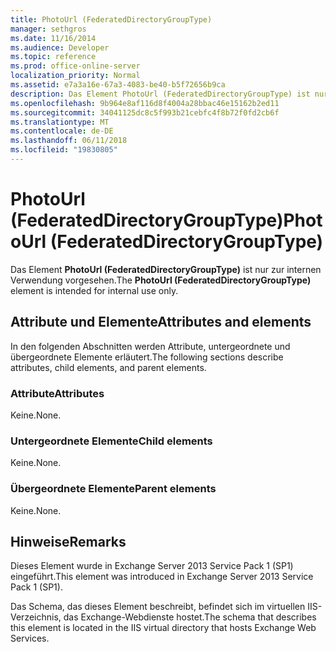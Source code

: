 ```yaml
---
title: PhotoUrl (FederatedDirectoryGroupType)
manager: sethgros
ms.date: 11/16/2014
ms.audience: Developer
ms.topic: reference
ms.prod: office-online-server
localization_priority: Normal
ms.assetid: e7a3a16e-67a3-4083-be40-b5f72656b9ca
description: Das Element PhotoUrl (FederatedDirectoryGroupType) ist nur zur internen Verwendung vorgesehen.
ms.openlocfilehash: 9b964e8af116d8f4004a28bbac46e15162b2ed11
ms.sourcegitcommit: 34041125dc8c5f993b21cebfc4f8b72f0fd2cb6f
ms.translationtype: MT
ms.contentlocale: de-DE
ms.lasthandoff: 06/11/2018
ms.locfileid: "19830805"
---
```

# <a name="photourl-federateddirectorygrouptype"></a><span data-ttu-id="5ae59-103">PhotoUrl (FederatedDirectoryGroupType)</span><span class="sxs-lookup"><span data-stu-id="5ae59-103">PhotoUrl (FederatedDirectoryGroupType)</span></span>

<span data-ttu-id="5ae59-104">Das Element **PhotoUrl (FederatedDirectoryGroupType)** ist nur zur internen Verwendung vorgesehen.</span><span class="sxs-lookup"><span data-stu-id="5ae59-104">The **PhotoUrl (FederatedDirectoryGroupType)** element is intended for internal use only.</span></span> 

## <a name="attributes-and-elements"></a><span data-ttu-id="5ae59-105">Attribute und Elemente</span><span class="sxs-lookup"><span data-stu-id="5ae59-105">Attributes and elements</span></span>

<span data-ttu-id="5ae59-106">In den folgenden Abschnitten werden Attribute, untergeordnete und übergeordnete Elemente erläutert.</span><span class="sxs-lookup"><span data-stu-id="5ae59-106">The following sections describe attributes, child elements, and parent elements.</span></span>
  
### <a name="attributes"></a><span data-ttu-id="5ae59-107">Attribute</span><span class="sxs-lookup"><span data-stu-id="5ae59-107">Attributes</span></span>

<span data-ttu-id="5ae59-108">Keine.</span><span class="sxs-lookup"><span data-stu-id="5ae59-108">None.</span></span>
  
### <a name="child-elements"></a><span data-ttu-id="5ae59-109">Untergeordnete Elemente</span><span class="sxs-lookup"><span data-stu-id="5ae59-109">Child elements</span></span>

<span data-ttu-id="5ae59-110">Keine.</span><span class="sxs-lookup"><span data-stu-id="5ae59-110">None.</span></span>
  
### <a name="parent-elements"></a><span data-ttu-id="5ae59-111">Übergeordnete Elemente</span><span class="sxs-lookup"><span data-stu-id="5ae59-111">Parent elements</span></span>

<span data-ttu-id="5ae59-112">Keine.</span><span class="sxs-lookup"><span data-stu-id="5ae59-112">None.</span></span>
  
## <a name="remarks"></a><span data-ttu-id="5ae59-113">Hinweise</span><span class="sxs-lookup"><span data-stu-id="5ae59-113">Remarks</span></span>

<span data-ttu-id="5ae59-114">Dieses Element wurde in Exchange Server 2013 Service Pack 1 (SP1) eingeführt.</span><span class="sxs-lookup"><span data-stu-id="5ae59-114">This element was introduced in Exchange Server 2013 Service Pack 1 (SP1).</span></span>
  
<span data-ttu-id="5ae59-115">Das Schema, das dieses Element beschreibt, befindet sich im virtuellen IIS-Verzeichnis, das Exchange-Webdienste hostet.</span><span class="sxs-lookup"><span data-stu-id="5ae59-115">The schema that describes this element is located in the IIS virtual directory that hosts Exchange Web Services.</span></span>
  

